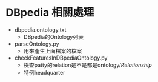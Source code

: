 # DBpedia 相關處理

* dbpedia.ontology.txt
    * DBpedia的Ontology列表
* parseOntology.py
    * 用來產生上面檔案的檔案
* checkFeaturesInDBpediaOntology.py
    * 檢查patty的relation是不是都是ontology/_Relationship_
    * 特例headquarter
